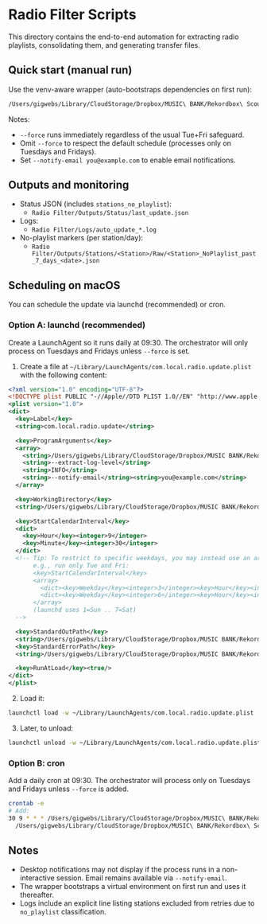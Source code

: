 # Radio Filter Scripts

This directory contains the end-to-end automation for extracting radio playlists, consolidating them, and generating transfer files.

## Quick start (manual run)

Use the venv-aware wrapper (auto-bootstraps dependencies on first run):

```bash
/Users/gigwebs/Library/CloudStorage/Dropbox/MUSIC\ BANK/Rekordbox\ Scouts/Rekordbox\ Filter/Radio\ Filter/Scripts/run_radio_update.sh --force --extract-log-level INFO --notify-email ""
```

Notes:
- `--force` runs immediately regardless of the usual Tue+Fri safeguard.
- Omit `--force` to respect the default schedule (processes only on Tuesdays and Fridays).
- Set `--notify-email you@example.com` to enable email notifications.

## Outputs and monitoring
- Status JSON (includes `stations_no_playlist`):
  - `Radio Filter/Outputs/Status/last_update.json`
- Logs:
  - `Radio Filter/Logs/auto_update_*.log`
- No-playlist markers (per station/day):
  - `Radio Filter/Outputs/Stations/<Station>/Raw/<Station>_NoPlaylist_past_7_days_<date>.json`

## Scheduling on macOS

You can schedule the update via launchd (recommended) or cron.

### Option A: launchd (recommended)
Create a LaunchAgent so it runs daily at 09:30. The orchestrator will only process on Tuesdays and Fridays unless `--force` is set.

1) Create a file at `~/Library/LaunchAgents/com.local.radio.update.plist` with the following content:

```xml
<?xml version="1.0" encoding="UTF-8"?>
<!DOCTYPE plist PUBLIC "-//Apple//DTD PLIST 1.0//EN" "http://www.apple.com/DTDs/PropertyList-1.0.dtd">
<plist version="1.0">
<dict>
  <key>Label</key>
  <string>com.local.radio.update</string>

  <key>ProgramArguments</key>
  <array>
    <string>/Users/gigwebs/Library/CloudStorage/Dropbox/MUSIC BANK/Rekordbox Scouts/Rekordbox Filter/Radio Filter/Scripts/run_radio_update.sh</string>
    <string>--extract-log-level</string>
    <string>INFO</string>
    <string>--notify-email</string><string>you@example.com</string>
  </array>

  <key>WorkingDirectory</key>
  <string>/Users/gigwebs/Library/CloudStorage/Dropbox/MUSIC BANK/Rekordbox Scouts/Rekordbox Filter/Radio Filter</string>

  <key>StartCalendarInterval</key>
  <dict>
    <key>Hour</key><integer>9</integer>
    <key>Minute</key><integer>30</integer>
  </dict>
  <!-- Tip: To restrict to specific weekdays, you may instead use an array of dictionaries,
       e.g., run only Tue and Fri:
       <key>StartCalendarInterval</key>
       <array>
         <dict><key>Weekday</key><integer>3</integer><key>Hour</key><integer>9</integer><key>Minute</key><integer>30</integer></dict>
         <dict><key>Weekday</key><integer>6</integer><key>Hour</key><integer>9</integer><key>Minute</key><integer>30</integer></dict>
       </array>
       (launchd uses 1=Sun .. 7=Sat)
  -->

  <key>StandardOutPath</key>
  <string>/Users/gigwebs/Library/CloudStorage/Dropbox/MUSIC BANK/Rekordbox Scouts/Rekordbox Filter/Radio Filter/Logs/launchd.out.log</string>
  <key>StandardErrorPath</key>
  <string>/Users/gigwebs/Library/CloudStorage/Dropbox/MUSIC BANK/Rekordbox Scouts/Rekordbox Filter/Radio Filter/Logs/launchd.err.log</string>

  <key>RunAtLoad</key><true/>
</dict>
</plist>
```

2) Load it:

```bash
launchctl load -w ~/Library/LaunchAgents/com.local.radio.update.plist
```

3) Later, to unload:

```bash
launchctl unload -w ~/Library/LaunchAgents/com.local.radio.update.plist
```

### Option B: cron
Add a daily cron at 09:30. The orchestrator will process only on Tuesdays and Fridays unless `--force` is added.

```bash
crontab -e
# Add:
30 9 * * * /Users/gigwebs/Library/CloudStorage/Dropbox/MUSIC\ BANK/Rekordbox\ Scouts/Rekordbox\ Filter/Radio\ Filter/Scripts/run_radio_update.sh --extract-log-level INFO >> \
  /Users/gigwebs/Library/CloudStorage/Dropbox/MUSIC\ BANK/Rekordbox\ Scouts/Rekordbox\ Filter/Radio\ Filter/Logs/cron.out.log 2>&1
```

## Notes
- Desktop notifications may not display if the process runs in a non-interactive session. Email remains available via `--notify-email`.
- The wrapper bootstraps a virtual environment on first run and uses it thereafter.
- Logs include an explicit line listing stations excluded from retries due to `no_playlist` classification.
